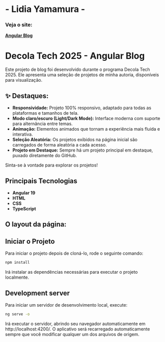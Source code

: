 #  - Lidia Yamamura - 
### Veja o site:
[**Angular Blog**](https://angular-blog-lidia-yamamura.vercel.app/)

# Decola Tech 2025 - Angular Blog

Este projeto de blog foi desenvolvido durante o programa Decola Tech 2025. Ele apresenta uma seleção de projetos de minha autoria, disponíveis para visualização.

## ✨ Destaques:

- **Responsividade:** Projeto 100% responsivo, adaptado para todas as plataformas e tamanhos de tela.
- **Modo claro/escuro (Light/Dark Mode):** Interface moderna com suporte para alternância entre temas.
- **Animação:** Elementos animados que tornam a experiência mais fluida e interativa.
- **Seleção Aleatória:** Os projetos exibidos na página inicial são carregados de forma aleatória a cada acesso.
- **Projeto em Destaque:** Sempre há um projeto principal em destaque, puxado diretamente do GitHub.


Sinta-se à vontade para explorar os projetos!

## Principais Tecnologias
 - **Angular 19**
 - **HTML**
 - **CSS** 
 - **TypeScript**  
  
## O layout da página:


## Iniciar o Projeto

Para iniciar o projeto depois de cloná-lo, rode o seguinte comando:

```bash
npm install
```

Irá instalar as dependências necessárias para executar o projeto localmente.

## Development server

Para iniciar um servidor de desenvolvimento local, execute:

```bash
ng serve -o
```

Irá executar o servidor, abrindo seu navegador automaticamente em http://localhost:4200/. O aplicativo será recarregado automaticamente sempre que você modificar qualquer um dos arquivos de origem.

